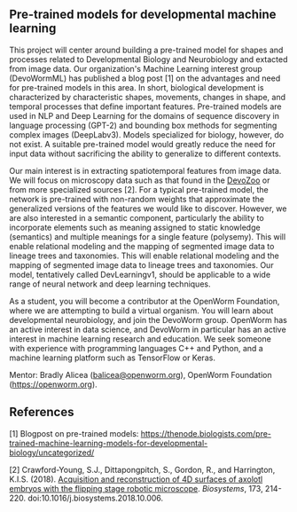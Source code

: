 ## Pre-trained models for developmental machine learning
This project will center around building a pre-trained model for shapes and processes related to Developmental Biology and Neurobiology and extacted from image data. Our organization's Machine Learning interest group (DevoWormML) has published a blog post [1] on the advantages and need for pre-trained models in this area. In short, biological development is characterized by characteristic shapes, movements, changes in shape, and temporal processes that define important features. Pre-trained models are used in NLP and Deep Learning for the domains of sequence discovery in language processing (GPT-2) and bounding box methods for segmenting complex images (DeepLabv3). Models specialized for biology, however, do not exist. A suitable pre-trained model would greatly reduce the need for input data without sacrificing the ability to generalize to different contexts. 

Our main interest is in extracting spatiotemporal features from image data. We will focus on microscopy data such as that found in the [DevoZoo](https://devoworm.github.io/devozoo.htm) or from more specialized sources [2]. For a typical pre-trained model, the network is pre-trained with non-random weights that approximate the generalized versions of the features we would like to discover. However, we are also interested in a semantic component, particularly the ability to incorporate elements such as meaning assigned to static knowledge (semantics) and multiple meanings for a single feature (polysemy). This will enable relational modeling and the mapping of segmented image data to lineage trees and taxonomies. This will enable relational modeling and the mapping of segmented image data to lineage trees and taxonomies. Our model, tentatively called DevLearningv1, should be applicable to a wide range of neural network and deep learning techniques. 

As a student, you will become a contributor at the OpenWorm Foundation, where we are attempting to build a virtual organism. You will learn about developmental neurobiology, and join the DevoWorm group. OpenWorm has an active interest in data science, and DevoWorm in particular has an active interest in machine learning research and education. We seek someone with experience with programming languages C++ and Python, and a machine learning platform such as TensorFlow or Keras.

Mentor: Bradly Alicea (balicea@openworm.org), OpenWorm Foundation (https://openworm.org).

## References
[1] Blogpost on pre-trained models: https://thenode.biologists.com/pre-trained-machine-learning-models-for-developmental-biology/uncategorized/

[2] Crawford-Young, S.J., Dittapongpitch, S., Gordon, R., and Harrington, K.I.S. (2018). [Acquisition and reconstruction of 4D surfaces of axolotl embryos with the flipping stage robotic microscope](https://www.sciencedirect.com/science/article/pii/S0303264718302995). _Biosystems_, 173, 214-220. doi:10.1016/j.biosystems.2018.10.006.
